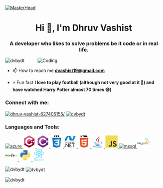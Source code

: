 [![MasterHead](https://res.cloudinary.com/practicaldev/image/fetch/s--bDM7I2tI--/c_imagga_scale,f_auto,fl_progressive,h_900,q_auto,w_1600/https://dev-to-uploads.s3.amazonaws.com/i/wrypp5so7wzmjzt7vbgz.jpeg)](https://github.com/DvbyDt/DvbyDt)
<h1 align="center">Hi 👋, I'm Dhruv Vashist</h1>
<h3 align="center">A developer who likes to solve problems be it code or in real life.</h3>
<img src="https://www.aalpha.net/wp-content/uploads/2021/02/python-for-web-development.gif" align="right" alt="Coding" width="400">

<p align="left"> <img src="https://komarev.com/ghpvc/?username=dvbydt&label=Profile%20views&color=0e75b6&style=flat" alt="dvbydt" /> </p>

- 📫 How to reach me **dvashist19@gmail.com**

- ⚡ Fun fact **I love to play football (although not very good at it 🙈) and have watched Harry Potter almost 70 times 😅)**

<h3 align="left">Connect with me:</h3>
<p align="left">
<a href="https://linkedin.com/in/dhruv-vashist-627405155/" target="blank"><img align="center" src="https://raw.githubusercontent.com/rahuldkjain/github-profile-readme-generator/master/src/images/icons/Social/linked-in-alt.svg" alt="dhruv-vashist-627405155/" height="30" width="40" /></a>
<a href="https://www.leetcode.com/dvbydt" target="blank"><img align="center" src="https://raw.githubusercontent.com/rahuldkjain/github-profile-readme-generator/master/src/images/icons/Social/leet-code.svg" alt="dvbydt" height="30" width="40" /></a>
</p>

<h3 align="left">Languages and Tools:</h3>
<p align="left"> <a href="https://azure.microsoft.com/en-in/" target="_blank" rel="noreferrer"> <img src="https://www.vectorlogo.zone/logos/microsoft_azure/microsoft_azure-icon.svg" alt="azure" width="40" height="40"/> </a> <a href="https://www.w3schools.com/cpp/" target="_blank" rel="noreferrer"> <img src="https://raw.githubusercontent.com/devicons/devicon/master/icons/cplusplus/cplusplus-original.svg" alt="cplusplus" width="40" height="40"/> </a> <a href="https://www.w3schools.com/cs/" target="_blank" rel="noreferrer"> <img src="https://raw.githubusercontent.com/devicons/devicon/master/icons/csharp/csharp-original.svg" alt="csharp" width="40" height="40"/> </a> <a href="https://www.w3schools.com/css/" target="_blank" rel="noreferrer"> <img src="https://raw.githubusercontent.com/devicons/devicon/master/icons/css3/css3-original-wordmark.svg" alt="css3" width="40" height="40"/> </a> <a href="https://dotnet.microsoft.com/" target="_blank" rel="noreferrer"> <img src="https://raw.githubusercontent.com/devicons/devicon/master/icons/dot-net/dot-net-original-wordmark.svg" alt="dotnet" width="40" height="40"/> </a> <a href="https://www.w3.org/html/" target="_blank" rel="noreferrer"> <img src="https://raw.githubusercontent.com/devicons/devicon/master/icons/html5/html5-original-wordmark.svg" alt="html5" width="40" height="40"/> </a> <a href="https://www.java.com" target="_blank" rel="noreferrer"> <img src="https://raw.githubusercontent.com/devicons/devicon/master/icons/java/java-original.svg" alt="java" width="40" height="40"/> </a> <a href="https://developer.mozilla.org/en-US/docs/Web/JavaScript" target="_blank" rel="noreferrer"> <img src="https://raw.githubusercontent.com/devicons/devicon/master/icons/javascript/javascript-original.svg" alt="javascript" width="40" height="40"/> </a> <a href="https://www.microsoft.com/en-us/sql-server" target="_blank" rel="noreferrer"> <img src="https://www.svgrepo.com/show/303229/microsoft-sql-server-logo.svg" alt="mssql" width="40" height="40"/> </a> <a href="https://www.mysql.com/" target="_blank" rel="noreferrer"> <img src="https://raw.githubusercontent.com/devicons/devicon/master/icons/mysql/mysql-original-wordmark.svg" alt="mysql" width="40" height="40"/> </a> <a href="https://nodejs.org" target="_blank" rel="noreferrer"> <img src="https://raw.githubusercontent.com/devicons/devicon/master/icons/nodejs/nodejs-original-wordmark.svg" alt="nodejs" width="40" height="40"/> </a> <a href="https://www.python.org" target="_blank" rel="noreferrer"> <img src="https://raw.githubusercontent.com/devicons/devicon/master/icons/python/python-original.svg" alt="python" width="40" height="40"/> </a> <a href="https://reactjs.org/" target="_blank" rel="noreferrer"> <img src="https://raw.githubusercontent.com/devicons/devicon/master/icons/react/react-original-wordmark.svg" alt="react" width="40" height="40"/> </a> </p>

<p><img align="left" src="https://github-readme-stats.vercel.app/api/top-langs?username=dvbydt&show_icons=true&locale=en&layout=compact" alt="dvbydt" /></p>

<p>&nbsp;<img align="center" src="https://github-readme-stats.vercel.app/api?username=dvbydt&show_icons=true&locale=en" alt="dvbydt" /></p>

<p><img align="center" src="https://github-readme-streak-stats.herokuapp.com/?user=dvbydt&" alt="dvbydt" /></p>
